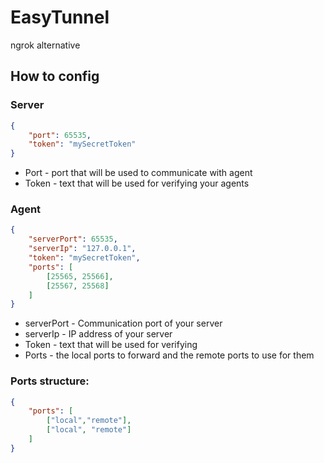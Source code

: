 # EasyTunnel
ngrok alternative

## How to config
### Server
```json
{
    "port": 65535,
    "token": "mySecretToken"
}
```
- Port - port that will be used to communicate with agent
- Token - text that will be used for verifying your agents

### Agent
```json
{
    "serverPort": 65535,
    "serverIp": "127.0.0.1",
    "token": "mySecretToken",
    "ports": [
        [25565, 25566],
        [25567, 25568]
    ]
}
```
- serverPort - Communication port of your server
- serverIp - IP address of your server
- Token - text that will be used for verifying
- Ports - the local ports to forward and the remote ports to use for them
### Ports structure:
```json
{
    "ports": [
        ["local","remote"],
        ["local", "remote"]
    ]
}
```
